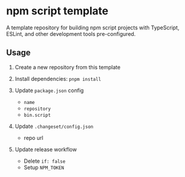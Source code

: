 # npm script template

A template repository for building npm script projects with TypeScript, ESLint, and other development tools pre-configured.

## Usage

1. Create a new repository from this template
2. Install dependencies: `pnpm install`
3. Update `package.json` config
   - `name`
   - `repository`
   - `bin.script`

4. Update `.changeset/config.json`
   - repo url

5. Update release workflow
   - Delete `if: false`
   - Setup `NPM_TOKEN`

